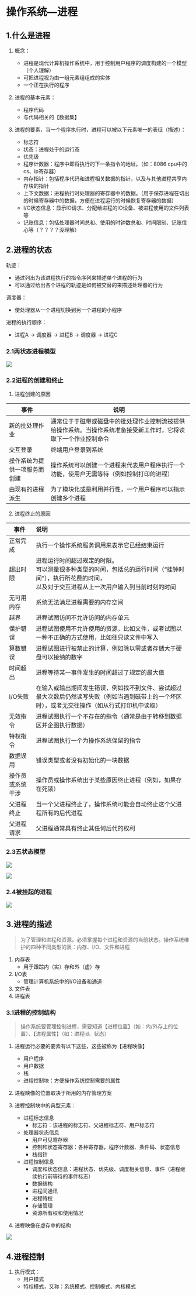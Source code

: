 # 操作系统—进程

## 1.什么是进程

1. 概念：
	* 进程是现代计算机操作系统中，用于控制用户程序的调度构建的一个模型（个人理解）
	* 可把进程视为由一组元素组组成的实体
	* 一个正在执行的程序

2. 进程的基本元素：
	* 程序代码
	* 与代码相关的【数据集】

3. 进程的要素，当一个程序执行时，进程可以被以下元素唯一的表征（描述）：
	* 标志符
	* 状态：进程处于的运行态
	* 优先级
	* 程序计数器：程序中即将执行的下一条指令的地址。（如：8086 cpu中的cs、ip寄存器）
	* 内存指针：包括程序代码和进程相关数据的指针，以及与其他进程共享内存块的指针
	* 上下文数据：进程执行时处理器的寄存器中的数据。（用于保存进程在切出的时候寄存器中的数据，方便在进程运行的时候恢复寄存器的数据）
	* I/O状态信息：显示IO请求、分配给进程的IO设备、被进程使用的文件列表等
	* 记账信息：包括处理器时间总和、使用的时钟数总和、时间限制、记账信心等（？？？？没理解）

## 2.进程的状态

轨迹：
 *  通过列出为该进程执行的指令序列来描述单个进程的行为
*  可以通过给出各个进程的轨迹是如何被交替的来描述处理器的行为

调度器：

* 使处理器从一个进程切换到另一个进程的小程序

进程的执行顺序：

* 进程A -> 调度器 -> 进程B -> 调度器 -> 进程C


### 2.1两状态进程模型

![](E:\学习笔记\操作系统\201两状态进程模型.png)

### 2.2进程的创建和终止

1. 进程创建的原因

| 事件                         | 说明                                                         |
| ---------------------------- | ------------------------------------------------------------ |
| 新的批处理作业               | 通常位于于磁带或磁盘中的批处理作业控制流被提供给操作系统。当操作系统准备接受新工作时，它将读取下一个作业控制命令 |
| 交互登录                     | 终端用户登录到系统                                           |
| 操作系统为提供一项服务而创建 | 操作系统可以创建一个进程来代表用户程序执行一个功能，使用户无需等待（例如控制打印的进程） |
| 由现有的进程派生             | 为了模块化或是利用并行性，一个用户程序可以指示创建多个进程   |

2. 进程终止的原因

| 事件             | 说明                                                         |
| ---------------- | :----------------------------------------------------------- |
| 正常完成         | 执行一个操作系统服务调用来表示它已经结束运行                 |
| 超出时限         | 进程运行时间超过规定的时限。<br />可以测量很多种类型的时间，包括总的运行时间（“挂钟时间”），执行所花费的时间，<br />以及对于交互进程从上一次用户输入到当前时刻的时间 |
| 无可用内存       | 系统无法满足进程需要的内存空间                               |
| 越界             | 进程试图访问不允许访问的内存单元                             |
| 保护错误         | 进程试图使用不允许使用的资源，比如文件，或者试图以一种不正确的方式使用，比如往只读文件中写入 |
| 算数错误         | 进程试图进行被禁止的计算，例如除以零或者存储大于硬盘可以接纳的数字 |
| 时间超出         | 进程等待某一事件发生的时间超过了规定的最大值                 |
| I/O失败          | 在输入或输出期间发生错误，例如找不到文件、尝试超过最大次数后仍然读写失败（例如当遇到磁带上的一个坏区时），或者无交往操作（如从行式打印机中读取） |
| 无效指令         | 进程试图执行一个不存在的指令（通常是由于转移到数据区并企图执行数据） |
| 特权指令         | 进程试图执行一个为操作系统保留的指令                         |
| 数据误用         | 错误类型或者没有初始化的一块数据                             |
| 操作员或系统干涉 | 操作员或操作系统出于某些原因终止进程（例如，如果存在死锁）   |
| 父进程终止       | 当一个父进程终止了，操作系统可能会自动终止这个父进程所有的后代进程 |
| 父进程请求       | 父进程通常具有终止其任何后代的权利                           |

### 2.3五状态模型

![](E:\学习笔记\操作系统\202五状态进程模型.png)

![](E:\学习笔记\操作系统\203五状态进程排队模型.png)

### 2.4被挂起的进程

![](E:\学习笔记\操作系统\204挂起状态模型.png)

## 3.进程的描述

> 为了管理和进程和资源，必须掌握每个进程和资源的当前状态。操作系统维护的四种不同类型的表：内存、I/O、文件和进程

1. 内存表
   * 用于跟踪内（实）存和外（虚）存
2. I/O表
   * 管理计算机系统中的I/O设备和通道
3. 文件表
4. 进程表

### 3.1进程的控制结构

> 操作系统要管理控制进程，需要知道【进程位置】（如：内/外存上的位置）、【进程属性】（如：进程id、状态）

1. 进程运行必要的要素有以下这些，这些被称为【进程映像】

   * 用户程序
   * 用户数据
   * 栈
   * 进程控制块：方便操作系统控制需要的属性

   

2. 进程映像的位置取决于所用的内存管理方案

   

3. 进程控制块中的典型元素：

   * 进程标志信息
     * 标志符：该进程的标志符、父进程标志符、用户标志符
   * 处理器状态信息
     * 用户可见寄存器
     * 控制和状态寄存器：各种寄存器，程序计数器、条件码、状态信息
     * 栈指针
   * 进程控制信息
     * 调度和状态信息：进程状态、优先级、调度相关信息、事件（进程继续执行前等待的事件标志）
     * 数据结构
     * 进程间通讯
     * 进程特权
     * 存储管理
     * 资源所有权和使用情况

4. 进程映像在虚存中的结构

![](E:\学习笔记\操作系统\205虚存中的用户进程.png)

## 4.进程控制

1. 执行模式：
   * 用户模式
   * 特权模式，又称：系统模式、控制模式、内核模式


